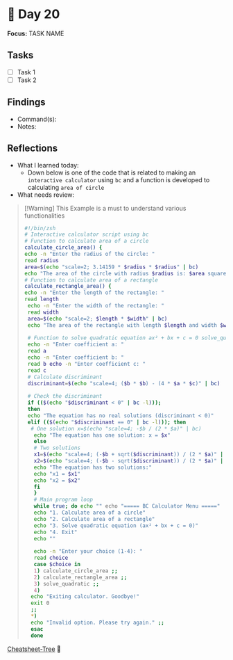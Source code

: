 # 📓 Day 20

**Focus:** TASK NAME

## Tasks
- [ ] Task 1
- [ ] Task 2

## Findings
- Command(s): 
- Notes: 

## Reflections
- What I learned today:
	- Down below is one of the code that is related to making an `interactive calculator` using `bc` and a function is developed to calculating `area of circle`
- What needs review:

>[!Warning] This Example is a must to understand various functionalities
>```bash
>#!/bin/zsh 
># Interactive calculator script using bc 
># Function to calculate area of a circle 
>calculate_circle_area() { 
>echo -n "Enter the radius of the circle: " 
>read radius 
>area=$(echo "scale=2; 3.14159 * $radius * $radius" | bc)
> echo "The area of the circle with radius $radius is: $area square units" } 
> # Function to calculate area of a rectangle 
> calculate_rectangle_area() { 
> echo -n "Enter the length of the rectangle: " 
> read length
>  echo -n "Enter the width of the rectangle: " 
>  read width 
>  area=$(echo "scale=2; $length * $width" | bc) 
>  echo "The area of the rectangle with length $length and width $width is: $area square units" } 
>  
>  # Function to solve quadratic equation ax² + bx + c = 0 solve_quadratic() { 
>  echo -n "Enter coefficient a: " 
>  read a 
>  echo -n "Enter coefficient b: " 
>  read b echo -n "Enter coefficient c: " 
>  read c 
>  # Calculate discriminant 
>  discriminant=$(echo "scale=4; ($b * $b) - (4 * $a * $c)" | bc) 
>  
>  # Check the discriminant 
>  if (($(echo "$discriminant < 0" | bc -l))); 
>  then 
>  echo "The equation has no real solutions (discriminant < 0)" 
>  elif (($(echo "$discriminant == 0" | bc -l))); then
>   # One solution x=$(echo "scale=4; -$b / (2 * $a)" | bc)
>    echo "The equation has one solution: x = $x" 
>    else 
>    # Two solutions 
>    x1=$(echo "scale=4; (-$b + sqrt($discriminant)) / (2 * $a)" | bc -l) 
>    x2=$(echo "scale=4; (-$b - sqrt($discriminant)) / (2 * $a)" | bc -l) 
>    echo "The equation has two solutions:" 
>    echo "x1 = $x1" 
>    echo "x2 = $x2" 
>    fi 
>    } 
>    # Main program loop 
>    while true; do echo "" echo "===== BC Calculator Menu =====" 
>    echo "1. Calculate area of a circle" 
>    echo "2. Calculate area of a rectangle" 
>    echo "3. Solve quadratic equation (ax² + bx + c = 0)" 
>    echo "4. Exit" 
>    echo "" 
>    
>    echo -n "Enter your choice (1-4): " 
>    read choice 
>    case $choice in 
>    1) calculate_circle_area ;; 
>    2) calculate_rectangle_area ;; 
>    3) solve_quadratic ;; 
>    4) 
>   echo "Exiting calculator. Goodbye!" 
>   exit 0 
>   ;; 
>   *) 
>   echo "Invalid option. Please try again." ;; 
>   esac 
>   done
>```

[Cheatsheet-Tree](Cheatsheet-Tree.md) 🔗
